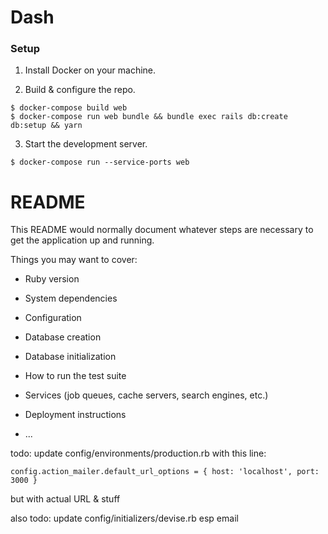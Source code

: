 # Dash

### Setup

1. Install Docker on your machine.

2. Build & configure the repo.
```
$ docker-compose build web
$ docker-compose run web bundle && bundle exec rails db:create db:setup && yarn
```
3. Start the development server.
```
$ docker-compose run --service-ports web
```

# README

This README would normally document whatever steps are necessary to get the
application up and running.

Things you may want to cover:

- Ruby version

- System dependencies

- Configuration

- Database creation

- Database initialization

- How to run the test suite

- Services (job queues, cache servers, search engines, etc.)

- Deployment instructions

- ...

todo: update config/environments/production.rb with this line:

```
config.action_mailer.default_url_options = { host: 'localhost', port: 3000 }
```

but with actual URL & stuff

also todo: update config/initializers/devise.rb esp email
